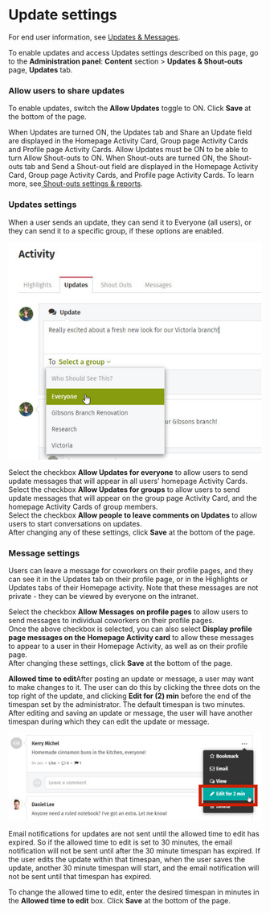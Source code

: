 # Update settings

For end user information, see [Updates & Messages](../../using-thoughtfarmer/basic-features/updates-and-messages.md).  
  
To enable updates and access Updates settings described on this page, go to the **Administration panel**: **Content** section &gt; **Updates & Shout-outs** page, **Updates** tab.

### **Allow users to share updates**

To enable updates, switch the **Allow Updates** toggle to ON. Click **Save** at the bottom of the page.  
  
When Updates are turned ON, the Updates tab and Share an Update field are displayed in the Homepage Activity Card, Group page Activity Cards and Profile page Activity Cards. Allow Updates must be ON to be able to turn Allow Shout-outs to ON. When Shout-outs are turned ON, the Shout-outs tab and Send a Shout-out field are displayed in the Homepage Activity Card, Group page Activity Cards, and Profile page Activity Cards. To learn more, see[ Shout-outs settings & reports](shout-out-settings-and-reports.md).

### Updates settings

When a user sends an update, they can send it to Everyone \(all users\), or they can send it to a specific group, if these options are enabled.

![](../../.gitbook/assets/1%20%2835%29.jpg)

Select the checkbox **Allow Updates for everyone** to allow users to send update messages that will appear in all users' homepage Activity Cards.  
Select the checkbox **Allow Updates for groups** to allow users to send update messages that will appear on the group page Activity Card, and the homepage Activity Cards of group members.  
Select the checkbox **Allow people to leave comments on Updates** to allow users to start conversations on updates.  
After changing any of these settings, click **Save** at the bottom of the page.

### Message settings

Users can leave a message for coworkers on their profile pages, and they can see it in the Updates tab on their profile page, or in the Highlights or Updates tabs of their Homepage activity. Note that these messages are not private - they can be viewed by everyone on the intranet.  
  
Select the checkbox **Allow Messages** **on profile pages** to allow users to send messages to individual coworkers on their profile pages.  
Once the above checkbox is selected, you can also select **Display profile page messages on the Homepage Activity card** to allow these messages to appear to a user in their Homepage Activity, as well as on their profile page.   
After changing these settings, click **Save** at the bottom of the page.

**Allowed time to edit**After posting an update or message, a user may want to make changes to it. The user can do this by clicking the three dots on the top right of the update, and clicking **Edit for \(2\) min** before the end of the timespan set by the administrator. The default timespan is two minutes. After editing and saving an update or message, the user will have another timespan during which they can edit the update or message.

![](../../.gitbook/assets/2%20%2832%29.jpg)

Email notifications for updates are not sent until the allowed time to edit has expired. So if the allowed time to edit is set to 30 minutes, the email notification will not be sent until after the 30 minute timespan has expired. If the user edits the update within that timespan, when the user saves the update, another 30 minute timespan will start, and the email notification will not be sent until that timespan has expired.  
  
To change the allowed time to edit, enter the desired timespan in minutes in the **Allowed time to edit** box. Click **Save** at the bottom of the page.

